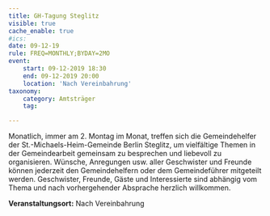 ```yaml
---
title: GH-Tagung Steglitz
visible: true
cache_enable: true
#ics: 
date: 09-12-19
rule: FREQ=MONTHLY;BYDAY=2MO
event:
	start: 09-12-2019 18:30
	end: 09-12-2019 20:00
	location: 'Nach Vereinbahrung'
taxonomy:
	category: Amtsträger
	tag: 

---
```

Monatlich, immer am 2. Montag im Monat, treffen sich die Gemeindehelfer der St.-Michaels-Heim-Gemeinde Berlin Steglitz, um vielfältige Themen in der Gemeindearbeit gemeinsam zu besprechen und liebevoll zu organisieren. Wünsche, Anregungen usw. aller Geschwister und Freunde können jederzeit den Gemeindehelfern oder dem Gemeindeführer mitgeteilt werden. Geschwister, Freunde, Gäste und Interessierte sind abhängig vom Thema und nach vorhergehender Absprache herzlich willkommen.



**Veranstaltungsort:** Nach Vereinbahrung

